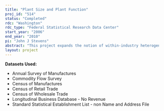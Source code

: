 ```yaml
---
title: "Plant Size and Plant Function"
proj_id: "514"
status: "Completed"
rdc: "Washington"
rdc_type: "Federal Statistical Research Data Center"
start_year: "2006"
end_year: "2010"
pi: "John J Stevens"
abstract: "This project expands the notion of within-industry heterogeneity in plant size beyond variation in productivity to include variation in function. The main idea is that small plants tend to do different things than large plants; in particular, they specialize in custom work or retail-like activity that is often efficiently undertaken in small plants. This project studies the relationship between plant size and plant function by 1) constructing measures of dispersion across product lines within an industry across size classes; 2) looking for evidence that small plants engage in more custom and retail-like activity; 3) looking at variation in market areas within narrowly defined industries; and 4) determining the extent to which changes in the distribution of manufacturing establishments at a location parallel changes in the retail sector. The proposed project will bene-fit the U.S. Census Bureau through the tabulation of new statistics on the population of manufacturing establishments. These statistics will contribute to a better understanding of the limitations of the industrial classifications used by the Census Bureau. The proposed analysis of industry definitions is of particular interest at this time because of the major shift from the Standard Industrial Classification (SIC) system to the North American Industry Classification System (NAICS) between the 1992 and 1997 Economic Censuses; this analysis will provide quantitative results on how the switch from SIC to NAICS affected the relationship between plant function and plant size within narrowly defined industries. In the longer run, the limitations of the industrial classification systems that we identify may aid in the design of future classification systems. The statistics tabulated in this project will also improve our understanding of the quality of the export data collected in the Census of Manufactures and Commodity Flow Survey (CFS); in particular, we will use the information in the CFS data to learn whether the well-known understatement of exports in the Census of Manufactures reflects a failure to correctly report export status or a failure to correctly report the value of exports."
layout: project
---
```


**Datasets Used:**

  - Annual Survey of Manufactures 
  - Commodity Flow Survey 
  - Census of Manufactures 
  - Census of Retail Trade 
  - Census of Wholesale Trade 
  - Longitudinal Business Database - No Revenue 
  - Standard Statistical Establishment List - non Name and Address File 

